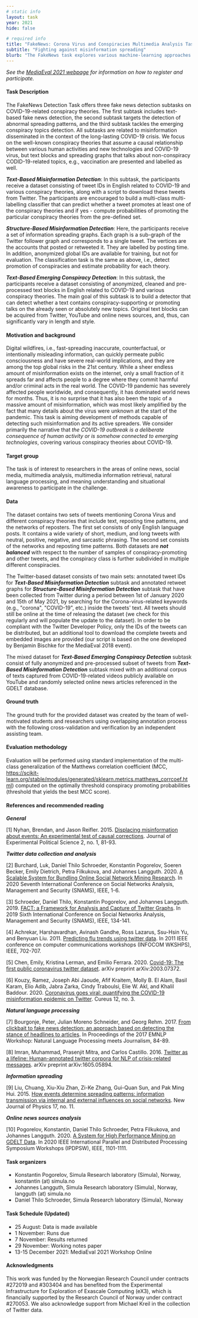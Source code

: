 ```yaml
---
# static info
layout: task
year: 2021
hide: false 

# required info
title: "FakeNews: Corona Virus and Conspiracies Multimedia Analysis Task"
subtitle: "Fighting against misinformation spreading"
blurb: "The FakeNews task explores various machine-learning approaches to automatically detect misinformation and its spreaders in social networks."
---
```


<!-- # please respect the structure below-->
*See the [MediaEval 2021 webpage](https://multimediaeval.github.io/editions/2021/) for information on how to register and participate.*

#### Task Description

The FakeNews Detection Task offers three fake news detection subtasks on COVID-19-related conspiracy theories. The first subtask includes text-based fake news detection, the second subtask targets the detection of abnormal spreading patterns, and the third subtask tackles the emerging conspiracy topics detection. All subtasks are related to misinformation disseminated in the context of the long-lasting COVID-19 crisis. We focus on the well-known conspiracy theories that assume a causal relationship between various human activities and new technologies and COVID-19 virus, but text blocks and spreading graphs that talks about non-conspiracy CODID-19-related topics, e.g., vaccination are presented and labelled as well. 

***Text-Based Misinformation Detection***: In this subtask, the participants receive a dataset consisting of tweet IDs in English related to COVID-19 and various conspiracy theories, along with a script to download these tweets from Twitter. The participants are encouraged to build a multi-class multi-labelling classifier that can predict whether a tweet promotes at least one of the conspiracy theories and if yes - compute probabilities of promoting the particular conspiracy theories from the pre-defined set.

***Structure-Based Misinformation Detection***: Here, the participants receive a set of information spreading graphs. Each graph is a sub-graph of the Twitter follower graph and corresponds to a single tweet. The vertices are the accounts that posted or retweeted it. They are labelled by posting time. In addition, anonymized global IDs are available for training, but not for evaluation. The classification task is the same as above, i.e., detect promotion of conspiracies and estimate probability for each theory. 

***Text-Based Emerging Conspiracy Detection***: In this subtask, the participants receive a dataset consisting of anonymized, cleaned and pre-processed text blocks in English related to COVID-19 and various conspiracy theories. The main goal of this subtask is to build a detector that can detect whether a text contains conspiracy-supporting or promoting talks on the already seen or absolutely new topics. Original text blocks can be acquired from Twitter, YouTube and online news sources, and, thus, can significantly vary in length and style.


#### Motivation and background

Digital wildfires, i.e., fast-spreading inaccurate, counterfactual, or intentionally misleading information, can quickly permeate public consciousness and have severe real-world implications, and they are among the top global risks in the 21st century. While a sheer endless amount of misinformation exists on the internet, only a small fraction of it spreads far and affects people to a degree where they commit harmful and/or criminal acts in the real world. The COVID-19 pandemic has severely affected people worldwide, and consequently, it has dominated world news for months. Thus, it is no surprise that it has also been the topic of a massive amount of misinformation, which was most likely amplified by the fact that many details about the virus were unknown at the start of the pandemic. This task is aiming development of methods capable of detecting such misinformation and its active spreaders. We consider primarily the narrative that *the COVID-19 outbreak is a deliberate consequence of human activity or is somehow connected to emerging technologies*, covering various conspiracy theories about COVID-19.  


#### Target group

The task is of interest to researchers in the areas of online news, social media, multimedia analysis, multimedia information retrieval, natural language processing, and meaning understanding and situational awareness to participate in the challenge.


#### Data

The dataset contains two sets of tweets mentioning Corona Virus and different conspiracy theories that include text, reposting time patterns, and the networks of reposters. The first set consists of only English language posts. It contains a wide variety of short, medium, and long tweets with neutral, positive, negative, and sarcastic phrasing. The second set consists of the networks and reposting time patterns. Both datasets are ***not balanced*** with respect to the number of samples of conspiracy-promoting and other tweets, and the conspiracy class is further subdivided in 
multiple different conspiracies.

The Twitter-based dataset consists of two main sets: annotated tweet IDs for ***Text-Based Misinformation Detection*** subtask and annotated retweet graphs for ***Structure-Based Misinformation Detection*** subtask that have been collected from Twitter during a period between 1st of January 2020 and 15th of May 2021, by searching for the Corona-virus-related keywords (e.g., "corona", "COVID-19", etc.) inside the tweets' text. All tweets should still be online at the time of releasing the dataset (we check for this regularly and will populate the update to the dataset). In order to be compliant with the Twitter Developer Policy, only the IDs of the tweets can be distributed, but an additional tool to download the complete tweets and embedded images are provided (our script is based on the one developed by Benjamin Bischke for the MediaEval 2018 event).

The mixed dataset for ***Text-Based Emerging Conspiracy Detection*** subtask consist of fully anonymized and pre-processed subset of tweets from ***Text-Based Misinformation Detection*** subtask mixed with an additional corpus of texts captured from COVID-19-related videos publicly available on YouTube and randomly selected online news articles referenced in the GDELT database.


#### Ground truth

The ground truth for the provided dataset was created by the team of well-motivated students and researchers using overlapping annotation process with the following cross-validation and verification by an independent assisting team.


#### Evaluation methodology

Evaluation will be performed using standard implementation of the multi-class generalization of the Matthews correlation coefficient (MCC, https://scikit-learn.org/stable/modules/generated/sklearn.metrics.matthews_corrcoef.html) computed on the optimally threshold conspiracy promoting probabilities (threshold that yields the best MCC score).

#### References and recommended reading
<!-- # Please use the ACM format for references https://www.acm.org/publications/authors/reference-formatting (but no DOI needed)-->
<!-- # The paper title should be a hyperlink leading to the paper online-->

***General***

[1] Nyhan, Brendan, and Jason Reifler. 2015. [Displacing misinformation about events: An experimental test of causal corrections](https://www.cambridge.org/core/journals/journal-of-experimental-political-science/article/displacing-misinformation-about-events-an-experimental-test-of-causal-corrections/69550AB61F4E3F7C2CD03532FC740D05#). Journal of Experimental Political Science 2, no. 1, 81-93.

***Twitter data collection and analysis***

[2] Burchard, Luk, Daniel Thilo Schroeder, Konstantin Pogorelov, Soeren Becker, Emily Dietrich, Petra Filkukova, and Johannes Langguth. 2020. [A Scalable System for Bundling Online Social Network Mining Research](https://ieeexplore.ieee.org/document/9336577). In 2020 Seventh International Conference on Social Networks Analysis, Management and Security (SNAMS), IEEE, 1-6.

[3] Schroeder, Daniel Thilo, Konstantin Pogorelov, and Johannes Langguth. 2019. [FACT: a Framework for Analysis and Capture of Twitter Graphs](https://ieeexplore.ieee.org/document/8931870). In 2019 Sixth International Conference on Social Networks Analysis, Management and Security (SNAMS), IEEE, 134-141.

[4] Achrekar, Harshavardhan, Avinash Gandhe, Ross Lazarus, Ssu-Hsin Yu, and Benyuan Liu. 2011. [Predicting flu trends using twitter data](https://ieeexplore.ieee.org/document/5928903). In 2011 IEEE conference on computer communications workshops (INFOCOM WKSHPS), IEEE, 702-707.

[5] Chen, Emily, Kristina Lerman, and Emilio Ferrara. 2020. [Covid-19: The first public coronavirus twitter dataset](https://arxiv.org/abs/2003.07372v1?utm_source=feedburner&utm_medium=feed&utm_campaign=Feed%3A+CoronavirusArXiv+%28Coronavirus+Research+at+ArXiv%29). arXiv preprint arXiv:2003.07372.

[6] Kouzy, Ramez, Joseph Abi Jaoude, Afif Kraitem, Molly B. El Alam, Basil Karam, Elio Adib, Jabra Zarka, Cindy Traboulsi, Elie W. Akl, and Khalil Baddour. 2020. [Coronavirus goes viral: quantifying the COVID-19 misinformation epidemic on Twitter](https://www.ncbi.nlm.nih.gov/pmc/articles/PMC7152572/). Cureus 12, no. 3.

***Natural language processing***

[7] Bourgonje, Peter, Julian Moreno Schneider, and Georg Rehm. 2017. [From clickbait to fake news detection: an approach based on detecting the stance of headlines to articles](https://www.aclweb.org/anthology/W17-4215/). In Proceedings of the 2017 EMNLP Workshop: Natural Language Processing meets Journalism, 84-89.

[8] Imran, Muhammad, Prasenjit Mitra, and Carlos Castillo. 2016. [Twitter as a lifeline: Human-annotated twitter corpora for NLP of crisis-related messages](https://arxiv.org/abs/1605.05894). arXiv preprint arXiv:1605.05894.

***Information spreading***

[9] Liu, Chuang, Xiu-Xiu Zhan, Zi-Ke Zhang, Gui-Quan Sun, and Pak Ming Hui. 2015. [How events determine spreading patterns: information transmission via internal and external influences on social networks](https://iopscience.iop.org/article/10.1088/1367-2630/17/11/113045/pdf). New Journal of Physics 17, no. 11.

***Online news sources analysis***

[10] Pogorelov, Konstantin, Daniel Thilo Schroeder, Petra Filkukova, and Johannes Langguth. 2020. [A System for High Performance Mining on GDELT Data](https://ieeexplore.ieee.org/document/9150419). In 2020 IEEE International Parallel and Distributed Processing Symposium Workshops (IPDPSW), IEEE, 1101-1111.


#### Task organizers
* Konstantin Pogorelov, Simula Research laboratory (Simula), Norway, konstantin (at) simula.no
* Johannes Langguth, Simula Research laboratory (Simula), Norway, langguth (at) simula.no
* Daniel Thilo Schroeder, Simula Research laboratory (Simula), Norway


<!--#### Task auxiliaries-->
<!-- # optional, delete if not used-->
<!--* # First auxiliary-->
<!--* # Second auxiliary-->
<!-- # and so on-->

#### Task Schedule (Updated)
* 25 August: Data is made available <!-- # Replace XX with your date. We suggest setting the date in June-July-->
* 1 November: Runs due <!-- # Replace XX with your date. We suggest setting enough time in order to have enough time to assess and return the results by the Results returned deadline-->
* 7 November: Results returned  <!-- Replace XX with your date. Latest possible should be 15 November-->
* 29 November: Working notes paper  <!-- Fixed. Please do not change. Exact date to be decided-->
* 13-15 December 2021: MediaEval 2021 Workshop Online <!-- Fixed. Please do not change. Exact date to be decided-->


#### Acknowledgments
<!-- # optional, delete if not used-->
This work was funded by the Norwegian Research Council under contracts #272019 and #303404 and has benefited from the Experimental Infrastructure for Exploration of Exascale Computing (eX3), which is financially supported by the Research Council of Norway under contract #270053. We also acknowledge support from Michael Kreil in the collection of Twitter data.
